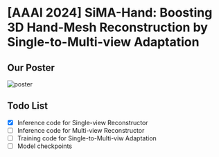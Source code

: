 # [AAAI 2024] SiMA-Hand: Boosting 3D Hand-Mesh Reconstruction by Single-to-Multi-view Adaptation
## Our Poster

![poster](./files/poster.png)

## Todo List

- [x] Inference code for Single-view Reconstructor
- [ ] Inference code for Multi-view Reconstructor
- [ ] Training code for Single-to-Multi-viw Adaptation
- [ ] Model checkpoints